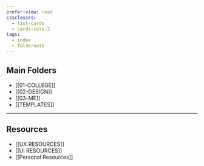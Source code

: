 ```yaml
---
prefer-view: read
cssclasses:
  - list-cards
  - cards-cols-2
tags:
  - index
  - foldernote
---
```

## Main Folders

- [[01-COLLEGE]]
- [[02-DESIGN]]
- [[03-ME]]
- [[TEMPLATES]]

---

## Resources

- [[UX RESOURCES]]
- [[UI RESOURCES]]
- [[Personal Resources]]